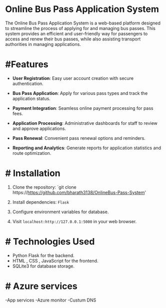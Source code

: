 # Online Bus Pass Application System

The Online Bus Pass Application System is a web-based platform designed to streamline the process of applying for and managing bus passes. This system provides an efficient and user-friendly way for passengers to access and renew their bus passes, while also assisting transport authorities in managing applications.

# #Features

- **User Registration**: Easy user account creation with secure authentication.

- **Bus Pass Application**: Apply for various pass types and track the application status.

- **Payment Integration**: Seamless online payment processing for pass fees.

- **Application Processing**: Administrative dashboards for staff to review and approve applications.

- **Pass Renewal**: Convenient pass renewal options and reminders.
  
- **Reporting and Analytics**: Generate reports for application statistics and route optimization.

# # Installation

1. Clone the repository: `git clone https://https://github.com/bharath3138/OnlineBus-Pass-System'

2. Install dependencies: `Flask`

3. Configure environment variables for database.

4. Visit `localhost:http://127.0.0.1:5000` in your web browser.

# # Technologies Used

- Python Flask for the backend.
- HTML , CSS , JavaScript for the frontend.
- SQLite3 for database storage.


# # Azure services
-App services
-Azure monitor
-Custum DNS
